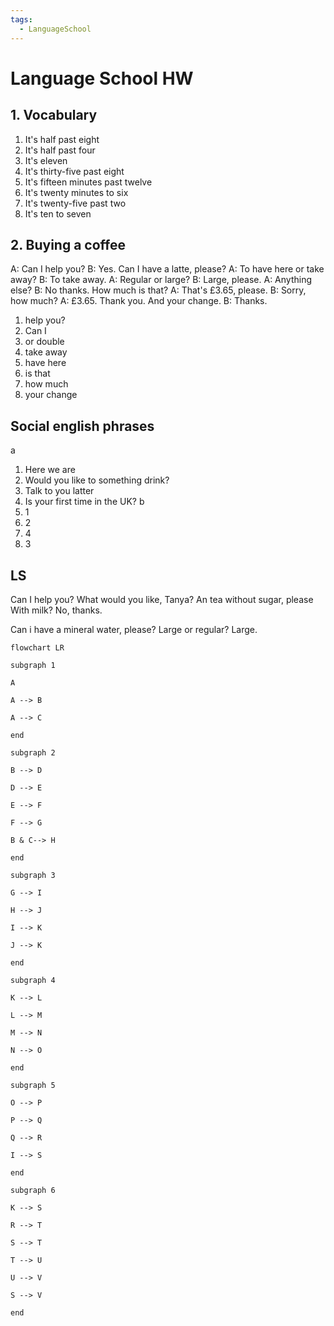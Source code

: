 ```yaml
---
tags:
  - LanguageSchool
---
```


# Language School HW
## 1. Vocabulary
1. It's half past eight
2. It's half past four
3. It's eleven
4. It's thirty-five past eight
5. It's fifteen minutes past twelve
6. It's twenty minutes to six
7. It's twenty-five past two
8. It's ten to seven
## 2. Buying a coffee
A: Can I help you?
B: Yes. Can I have a latte, please?
A: To have here or take away?
B: To take away.
A: Regular or large?
B: Large, please.
A: Anything else?
B: No thanks. How much is that?
A: That's £3.65, please.
B: Sorry, how much?
A: £3.65. Thank you. And your change.
B: Thanks.

1. help you?
2. Can I
3. or double
4. take away
5. have here
6. is that
7. how much
8. your change
## Social english phrases
a
1. Here we are
2. Would you like to something drink?
3. Talk to you latter
4. Is your first time in the UK?
b
1. 1
2. 2
3. 4
4. 3

## LS

Can I help you?
What would you like, Tanya?
An tea without sugar, please
With milk? No, thanks.

Can i have a mineral water, please?
Large or regular? Large.

```mermaid
flowchart LR

subgraph 1

A

A --> B

A --> C

end

subgraph 2

B --> D

D --> E

E --> F

F --> G

B & C--> H

end

subgraph 3

G --> I

H --> J

I --> K

J --> K

end

subgraph 4

K --> L

L --> M

M --> N

N --> O

end

subgraph 5

O --> P

P --> Q

Q --> R

I --> S

end

subgraph 6

K --> S

R --> T

S --> T

T --> U

U --> V

S --> V

end
```
